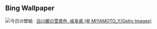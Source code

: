 ## Bing Wallpaper
![](https://www.bing.com/th?id=OHR.Taisetsu2023_JA-JP8835846835_UHD.jpg&w=1000)今日の壁紙: &nbsp;[白川郷の雪景色, 岐阜県 (© MIYAMOTO_Y/Getty Images)](https://www.bing.com/th?id=OHR.Taisetsu2023_JA-JP8835846835_UHD.jpg)
<br><br/>
